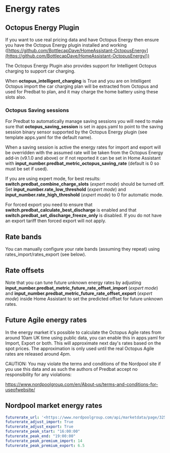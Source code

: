 # Energy rates

## Octopus Energy Plugin

If you want to use real pricing data and have Octopus Energy then ensure you have the Octopus Energy plugin installed and working
([https://github.com/BottlecapDave/HomeAssistant-OctopusEnergy](https://github.com/BottlecapDave/HomeAssistant-OctopusEnergy/))

The Octopus Energy Plugin also provides support for Intelligent Octopus charging to support car charging.

When **octopus_intelligent_charging** is True and you are on Intelligent Octopus import the car charging plan will be
extracted from Octopus and used for Predbat to plan, and it may charge the home battery using these slots also.

### Octopus Saving sessions

For Predbat to automatically manage saving sessions you will need to make sure that **octopus_saving_session** is set
in apps.yaml to point to the saving session binary sensor supported by the Octopus Energy plugin (see template apps.yaml
for the default name).

When a saving session is active the energy rates for import and export will be overridden with the assumed rate will be taken
from the Octopus Energy add-in (v9.1.0 and above) or if not reported it can be set in Home Assistant with
**input_number.predbat_metric_octopus_saving_rate** (default is 0 so must be set if used).

If you are using expert mode, for best results: **switch.predbat_combine_charge_slots** (_expert mode_) should be turned off.
Set **input_number.rate_low_threshold** (_expert mode_) and **input_number.rate_high_threshold** (_expert mode_) to 0 for automatic mode.

For forced export you need to ensure that **switch.predbat_calculate_best_discharge** is enabled and that **switch.predbat_set_discharge_freeze_only** is disabled.
If you do not have an export tariff then forced export will not apply.

## Rate bands

You can manually configure your rate bands (assuming they repeat) using rates_import/rates_export (see below).

## Rate offsets

Note that you can tune future unknown energy rates by adjusting **input_number.predbat_metric_future_rate_offset_import**
(_expert mode_) and **input_number.predbat_metric_future_rate_offset_export** (_expert mode_) inside Home Assistant
to set the predicted offset for future unknown rates.

## Future Agile energy rates

In the energy market it's possible to calculate the Octopus Agile rates from around 10am UK time using public data, you can
enable this in apps.yaml for Import, Export or both. This will approximate next day's rates based on the spot prices.
The approximation is only used until the real Octopus Agile rates are released around 4pm.

CAUTION: You may violate the terms and conditions of the Nordpool site if you use this data and as such the authors of
Predbat accept no responsibility for any violations:

<https://www.nordpoolgroup.com/en/About-us/terms-and-conditions-for-useofwebsite/>

## Nordpool market energy rates

```yaml
futurerate_url: '<https://www.nordpoolgroup.com/api/marketdata/page/325?currency=GBP>'
futurerate_adjust_import: True
futurerate_adjust_export: True
futurerate_peak_start: "16:00:00"
futurerate_peak_end: "19:00:00"
futurerate_peak_premium_import: 14
futurerate_peak_premium_export: 6.5
```
